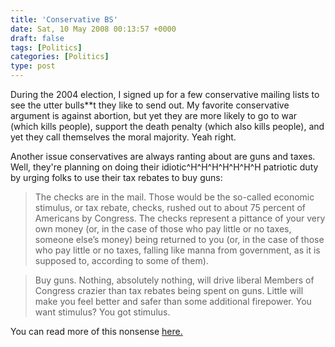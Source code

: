 ```yaml
---
title: 'Conservative BS'
date: Sat, 10 May 2008 00:13:57 +0000
draft: false
tags: [Politics]
categories: [Politics]
type: post
---
```


During the 2004 election, I signed up for a few conservative mailing lists to see the utter bulls\*\*t they like to send out. My favorite conservative argument is against abortion, but yet they are more likely to go to war (which kills people), support the death penalty (which also kills people), and yet they call themselves the moral majority. Yeah right.

Another issue conservatives are always ranting about are guns and taxes. Well, they're planning on doing their idiotic^H^H^H^H^H^H^H patriotic duty by urging folks to use their tax rebates to buy guns:

> The checks are in the mail. Those would be the so-called economic stimulus, or tax rebate, checks, rushed out to about 75 percent of Americans by Congress. The checks represent a pittance of your very own money (or, in the case of those who pay little or no taxes, someone else’s money) being returned to you (or, in the case of those who pay little or no taxes, falling like manna from government, as it is supposed to, according to some of them).

> Buy guns. Nothing, absolutely nothing, will drive liberal Members of Congress crazier than tax rebates being spent on guns. Little will make you feel better and safer than some additional firepower. You want stimulus? You got stimulus.

You can read more of this nonsense [here.](http://www.cfif.org/htdocs/freedomline/current/in_our_opinion/Buy-Guns-with-Your-Tax-Rebate-Checks.htm)